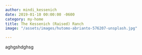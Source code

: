 ```yaml
---
author: mindi_kessenich
date: 2019-01-10 00:00:00 -0600
category: my-home
title: The Kessenich (Raised) Ranch
image: "/assets/images/hutomo-abrianto-576207-unsplash.jpg"

---
```

aghgshdghsg